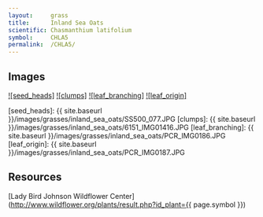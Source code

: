 ```yaml
---
layout:     grass
title:      Inland Sea Oats
scientific: Chasmanthium latifolium
symbol:     CHLA5
permalink:  /CHLA5/
---
```


## Images

[![seed_heads]][lbj_CHLA5_seeds]
[![clumps]][lbj_CHLA5_clumps]
[![leaf_branching]][lbj_CHLA5_leaf_branching]
[![leaf_origin]][lbj_CHLA5_leaf_origin]

[seed_heads]: {{ site.baseurl }}/images/grasses/inland_sea_oats/SS500_077.JPG
[clumps]: {{ site.baseurl }}/images/grasses/inland_sea_oats/6151_IMG01416.JPG
[leaf_branching]: {{ site.baseurl }}/images/grasses/inland_sea_oats/PCR_IMG0186.JPG
[leaf_origin]: {{ site.baseurl }}/images/grasses/inland_sea_oats/PCR_IMG0187.JPG

[lbj_CHLA5_seeds]: http://www.wildflower.org/gallery/result.php?id_image=19376 "Sam C Strickland, Lady Bird Johnson Wildflower Center"
[lbj_CHLA5_clumps]: http://www.wildflower.org/gallery/result.php?id_image=12878 "Joseph a Marcus, Lady Bird Johnson Wildflower Center"
[lbj_CHLA5_leaf_branching]: http://www.wildflower.org/gallery/result.php?id_image=42959 "Peggy Romfh, Lady Bird Johnson Wildflower Center"
[lbj_CHLA5_leaf_origin]: http://www.wildflower.org/gallery/result.php?id_image=42960 "Peggy Romfh, Lady Bird Johnson Wildflower Center"


## Resources

[Lady Bird Johnson Wildflower Center](http://www.wildflower.org/plants/result.php?id_plant={{ page.symbol }})

